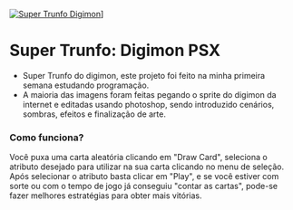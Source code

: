 [![Super Trunfo Digimon](https://caioimbroisi.github.io/Supertrunfodigimon/)](https://github.com/CaioImbroisi/Supertrunfodigimon/blob/main/layout_img/logo.png?raw=true)]

# Super Trunfo: Digimon PSX
- Super Trunfo do digimon, este projeto foi feito na minha primeira semana estudando programação.
- A maioria das imagens foram feitas pegando o sprite do digimon da internet e editadas usando photoshop, sendo introduzido
cenários, sombras, efeitos e finalização de arte.

### Como funciona?
Você puxa uma carta aleatória clicando em "Draw Card", seleciona o atributo desejado para utilizar na sua carta clicando no menu de seleção.
Após selecionar o atributo basta clicar em "Play", e se você estiver com sorte ou com o tempo de jogo já conseguiu "contar as cartas", pode-se
fazer melhores estratégias para obter mais vitórias.

